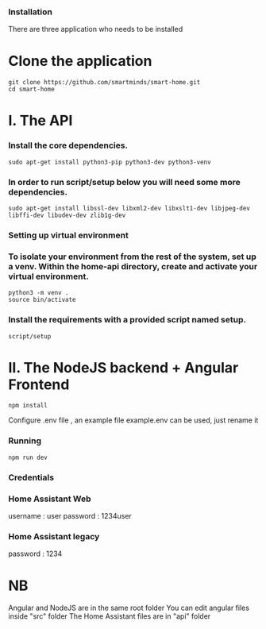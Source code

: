 
### Installation
There are three application who needs to be installed

# Clone the application
```shell
git clone https://github.com/smartminds/smart-home.git
cd smart-home
```
# I. The API
### Install the core dependencies.

```shell
sudo apt-get install python3-pip python3-dev python3-venv
```
### In order to run script/setup below you will need some more dependencies.

```shell
sudo apt-get install libssl-dev libxml2-dev libxslt1-dev libjpeg-dev libffi-dev libudev-dev zlib1g-dev
```
### Setting up virtual environment
### To isolate your environment from the rest of the system, set up a venv. Within the home-api directory, create and activate your virtual environment.

```shell
python3 -m venv .
source bin/activate
```
### Install the requirements with a provided script named setup.

```shell
script/setup
```
# II. The NodeJS backend + Angular Frontend

```shell
npm install
```
Configure .env file , an example file example.env can be used, just rename it

### Running
```shell
npm run dev
```
### Credentials 
### Home Assistant Web
username : user
password : 1234user
### Home Assistant legacy
password : 1234

# NB
Angular and NodeJS are in the same root folder
You can edit angular files inside "src" folder
The Home Assistant files are in "api" folder